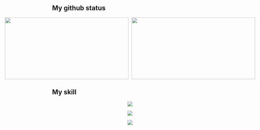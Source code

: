 ## My github status
<div style="display: flex; justify-content: center; gap: 10px;">
  <img id="stats" src="https://github-readme-stats.vercel.app/api?username=kaws-kr&show_icons=true&theme=dark&count_private=true" width="400" height="200"/>
  <img id="langs" src="https://github-readme-stats.vercel.app/api/top-langs/?username=kaws-kr&langs_count=20&layout=compact" width="400" height="200"/>
</div>

## My skill
<p align="center">
  <img src="https://skillicons.dev/icons?i=git,github,docker" />
</p>
<p align="center">
  <img src="https://skillicons.dev/icons?i=c,cpp,python,swift" />
</p>
<p align="center">
  <img src="https://skillicons.dev/icons?i=sqlite,qt,mysql" />
</p>
